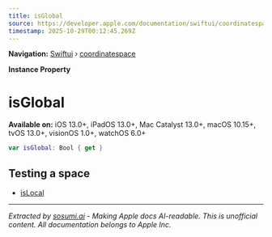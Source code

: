 ```yaml
---
title: isGlobal
source: https://developer.apple.com/documentation/swiftui/coordinatespace/isglobal
timestamp: 2025-10-29T00:12:45.269Z
---
```


**Navigation:** [Swiftui](/documentation/swiftui) › [coordinatespace](/documentation/swiftui/coordinatespace)

**Instance Property**

# isGlobal

**Available on:** iOS 13.0+, iPadOS 13.0+, Mac Catalyst 13.0+, macOS 10.15+, tvOS 13.0+, visionOS 1.0+, watchOS 6.0+

```swift
var isGlobal: Bool { get }
```

## Testing a space

- [isLocal](/documentation/swiftui/coordinatespace/islocal)

---

*Extracted by [sosumi.ai](https://sosumi.ai) - Making Apple docs AI-readable.*
*This is unofficial content. All documentation belongs to Apple Inc.*
